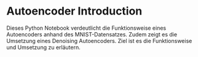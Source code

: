 # Autoencoder Introduction

Dieses Python Notebook verdeutlicht die Funktionsweise eines Autoencoders anhand des MNIST-Datensatzes. Zudem zeigt es die Umsetzung eines Denoising Autoencoders. Ziel ist es die Funktionsweise und Umsetzung zu erläutern.
